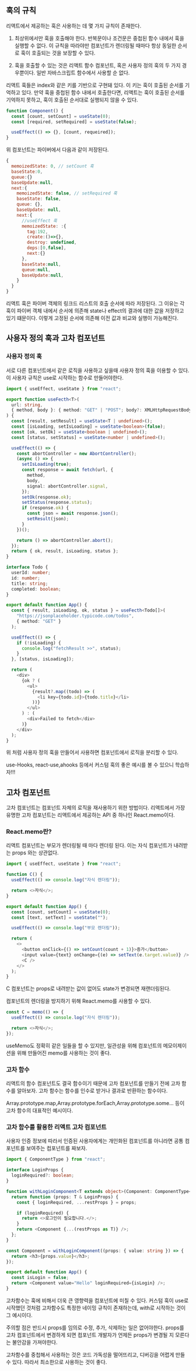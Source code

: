## 훅의 규칙

리액트에서 제공하는 훅은 사용하는 데 몇 가지 규칙이 존재한다.

1. 최상위에서만 훅을 호출해야 한다. 반복문이나 조건문은 중첩된 함수 내에서 훅을 실행할 수 없다. 이 규칙을 따라야만 컴포넌트가 렌더링될 때마다 항상 동일한 순서로 훅이 호출되는 것을 보장할 수 있다.

2. 훅을 호출할 수 있는 것은 리액트 함수 컴포넌트, 혹은 사용자 정의 훅의 두 가지 경우뿐이다. 일반 자바스크립트 함수에서 사용할 순 없다.

리액트 훅들은 index와 같은 키를 기반으로 구현돼 있다. 이 키는 훅이 호출된 순서를 기억하고 있다. 만약 훅을 중첩된 함수 내에서 호출한다면, 리액트는 훅이 호출된 순서를 기억하지 못하고, 훅이 호출된 순서대로 실행되지 않을 수 있다.

```javascript
function Component() {
  const [count, setCount] = useState(0);
  const [required, setRequired] = useState(false);

  useEffect(() => {}, [count, requeired]);
}
```

위 컴포넌트는 파이버에서 다음과 같이 저장된다.

```javascript
{
  memoizedState: 0, // setCount 훅
  baseState:0,
  queue:{}
  baseUpdate:null,
  next:{
    memoizedState: false, // setRequired 훅
    baseState: false,
    queue: {},
    baseUpdate: null,
    next:{
      //useEffect 훅
      memoizedState: :{
        tag:192,
        create:()=>{},
        destroy: undefined,
        deps:[0,false],
        next:{}
      },
      baseState:null,
      queue:null,
      baseUpdate:null,
    }
  }
}
```

리액트 훅은 파이버 객체의 링크드 리스트의 호출 순서에 따라 저장된다. 그 이유는 각 훅이 파이버 객체 내에서 순서에 의존해 state나 effect의 결과에 대한 값을 저장하고 있기 떄문이다. 이렇게 고정된 순서에 의존해 이전 값과 비교와 실행이 가능해진다.

## 사용자 정의 훅과 고차 컴포넌트

### 사용자 정의 훅

서로 다른 컴포넌트에서 같은 로직을 사용하고 싶을때 사용자 정의 훅을 이용할 수 있다.
이 사용자 규칙은 use로 시작하는 함수로 만들어야한다.

```typescript
import { useEffect, useState } from "react";

export function useFecth<T>(
  url: string,
  { method, body }: { method: "GET" | "POST"; body?: XMLHttpRequestBodyInit }
) {
  const [result, setResult] = useState<T | undefined>();
  const [isLoading, setIsLoading] = useState<boolean>(false);
  const [ok, setOk] = useState<boolean | undefined>();
  const [status, setStatus] = useState<number | undefined>();

  useEffect(() => {
    const abortController = new AbortController();
    (async () => {
      setIsLoading(true);
      const response = await fetch(url, {
        method,
        body,
        signal: abortController.signal,
      });
      setOk(response.ok);
      setStatus(response.status);
      if (response.ok) {
        const json = await response.json();
        setResult(json);
      }
    })();

    return () => abortController.abort();
  });
  return { ok, result, isLoading, status };
}

interface Todo {
  userId: number;
  id: number;
  title: string;
  completed: boolean;
}

export default function App() {
  const { result, isLoading, ok, status } = useFecth<Todo[]>(
    "https://jsonplaceholder.typicode.com/todos",
    { method: "GET" }
  );

  useEffect(() => {
    if (!isLoading) {
      console.log("fetchResult >>", status);
    }
  }, [status, isLoading]);

  return (
    <div>
      {ok ? (
        <ul>
          {result?.map((todo) => (
            <li key={todo.id}>{todo.title}</li>
          ))}
        </ul>
      ) : (
        <div>Failed to fetch</div>
      )}
    </div>
  );
}
```

위 처럼 사용자 정의 훅을 만들어서 사용하면 컴포넌트에서 로직을 분리할 수 있다.

use-Hooks, react-use,ahooks 등에서 커스텀 훅의 좋은 예시를 볼 수 있으니 학습하자!!!

## 고차 컴포넌트

고차 컴포넌트는 컴포넌트 자체의 로직을 재사용하기 위한 방법이다. 리액트에서 가장 유명한 고차 컴포넌트는 리액트에서 제공하는 API 중 하나인 React.memo이다.

### React.memo란?

리액트 컴포넌트는 부모가 렌더링될 때 마다 렌더링 된다. 이는 자식 컴포넌트가 내려받는 props 와는 상관없다.

```javascript
import { useEffect, useState } from "react";

function C() {
  useEffect(() => console.log("자식 렌더링"));

  return <>자식</>;
}

export default function App() {
  const [count, setCount] = useState(0);
  const [text, setText] = useState("");

  useEffect(() => console.log("부모 렌더링"));

  return (
    <>
      <button onClick={() => setCount(count + 1)}>증가</button>
      <input value={text} onChange={(e) => setText(e.target.value)} />
      <C />
    </>
  );
}
```

C 컴포넌트는 props로 내려받는 값이 없어도 state가 변경되면 재랜더링된다.

컴포넌트의 렌더링을 방지하기 위해 React.memo를 사용할 수 있다.

```javascript
const C = memo(() => {
  useEffect(() => console.log("자식 렌더링"));

  return <>자식</>;
});
```

useMemo도 정확히 같은 일들을 할 수 있지만, 일관성을 위해 컴포넌트의 메모이제이션을 위해 만들어진 memo를 사용하는 것이 좋다.

### 고차 함수

리액트의 함수 컴포넌트도 결국 함수이기 때문에 고차 컴포넌트를 만들기 전에 고차 함수를 알아보자. 고차 함수는 함수를 인수로 받거나 결과로 반환하는 함수이다.

Array.prototype.map,Array.prototype.forEach,Array.prototype.some... 등이 고차 함수의 대표적인 예시이다.

### 고차 함수를 활용한 리액트 고차 컴포넌트

사용자 인증 정보에 따라서 인증된 사용자에게는 개인화된 컴포넌트를 아니라면 공통 컴포넌트를 보여주는 컴포넌트를 짜보자.

```typescript
import { ComponentType } from "react";

interface LoginProps {
  loginRequired?: boolean;
}

function withLoginComponent<T extends object>(Component: ComponentType<T>) {
  return function (props: T & LoginProps) {
    const { loginRequired, ...restProps } = props;

    if (loginRequired) {
      return <>로그인이 필요합니다.</>;
    }
    return <Component {...(restProps as T)} />;
  };
}

const Component = withLoginComponent((props: { value: string }) => {
  return <h3>{props.value}</h3>;
});

export default function App() {
  const isLogin = false;
  return <Component value="Hello" loginRequired={isLogin} />;
}
```

고차함수는 훅에 비해서 더욱 큰 영향력을 컴포넌트에 미칠 수 있다. 커스텀 훅이 use로 시작했던 것처럼 고차함수도 특정한 네이밍 규칙이 존재하는데, with로 시작하는 것이 그 예시이다.

주의할 점은 반드시 props를 임의로 수정, 추가, 삭제하는 일은 없어야한다. props를 고차 컴포넌트에서 변경하게 되면 컴포넌트 개발자가 언제든 props가 변경될 지 모른다는 불안감을 가져야한다.

고차함수를 중첩해서 사용하는 것은 코드 가독성을 떨어뜨리고, 디버깅을 어렵게 만들 수 있다. 따라서 최소한으로 사용하는 것이 좋다.
